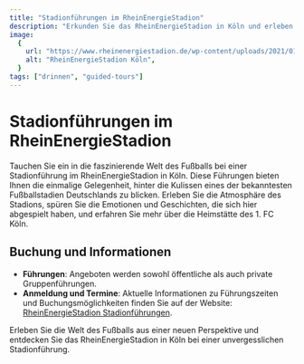 ```yaml
---
title: "Stadionführungen im RheinEnergieStadion"
description: "Erkunden Sie das RheinEnergieStadion in Köln und erleben Sie die Welt des Fußballs hautnah"
image:
  {
    url: "https://www.rheinenergiestadion.de/wp-content/uploads/2021/01/L1008096_Kopie.jpg",
    alt: "RheinEnergieStadion Köln",
  }
tags: ["drinnen", "guided-tours"]
---
```


# Stadionführungen im RheinEnergieStadion

Tauchen Sie ein in die faszinierende Welt des Fußballs bei einer Stadionführung im RheinEnergieStadion in Köln. Diese Führungen bieten Ihnen die einmalige Gelegenheit, hinter die Kulissen eines der bekanntesten Fußballstadien Deutschlands zu blicken. Erleben Sie die Atmosphäre des Stadions, spüren Sie die Emotionen und Geschichten, die sich hier abgespielt haben, und erfahren Sie mehr über die Heimstätte des 1. FC Köln.

## Buchung und Informationen

- **Führungen**: Angeboten werden sowohl öffentliche als auch private Gruppenführungen.
- **Anmeldung und Termine**: Aktuelle Informationen zu Führungszeiten und Buchungsmöglichkeiten finden Sie auf der Website: [RheinEnergieStadion Stadionführungen](https://www.rheinenergiestadion.de/stadionfuehrungen/).

Erleben Sie die Welt des Fußballs aus einer neuen Perspektive und entdecken Sie das RheinEnergieStadion in Köln bei einer unvergesslichen Stadionführung.
